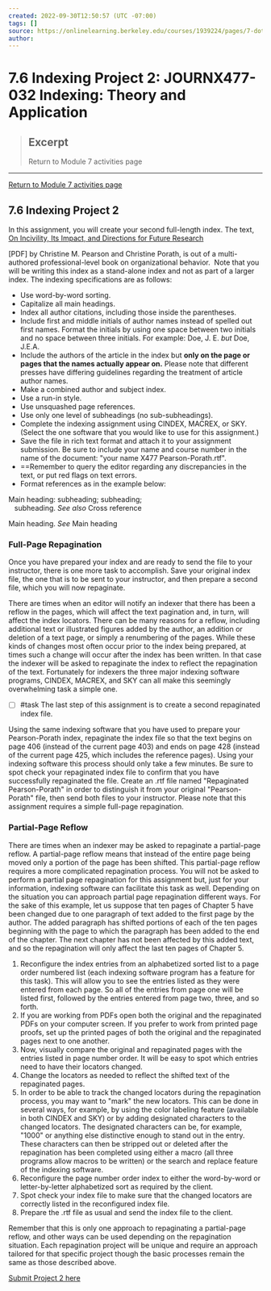 ```yaml
---
created: 2022-09-30T12:50:57 (UTC -07:00)
tags: []
source: https://onlinelearning.berkeley.edu/courses/1939224/pages/7-dot-6-indexing-project-2
author: 
---
```




# 7.6 Indexing Project 2: JOURNX477-032 Indexing: Theory and Application

> ## Excerpt
> Return to Module 7 activities page

---
[Return to Module 7 activities page](https://onlinelearning.berkeley.edu/courses/1939224/pages/module-7 "Module 7")

## 7.6 Indexing Project 2

In this assignment, you will create your second full-length index. The text, [On Incivility, Its Impact, and Directions for Future Research](https://onlinelearning.berkeley.edu/courses/1939224/files/233565897/download?wrap=1 "unit07griffin.pdf")

\[PDF\] by Christine M. Pearson and Christine Porath, is out of a multi-authored professional-level book on organizational behavior.  Note that you will be writing this index as a stand-alone index and not as part of a larger index. The indexing specifications are as follows:

-   Use word-by-word sorting.
-   Capitalize all main headings.
-   Index all author citations, including those inside the parentheses.
-   Include first and middle initials of author names instead of spelled out first names. Format the initials by using one space between two initials and no space between three initials. For example: Doe, J. E. _but_ Doe, J.E.A.
-   Include the authors of the article in the index but **only on the page or pages that the names actually appear on.** Please note that different presses have differing guidelines regarding the treatment of article author names.
-   Make a combined author and subject index.
-   Use a run-in style.
-   Use unsquashed page references.
-   Use only one level of subheadings (no sub-subheadings).
-   Complete the indexing assignment using CINDEX, MACREX, or SKY. (Select the one software that you would like to use for this assignment.)
-   Save the file in rich text format and attach it to your assignment submission. Be sure to include your name and course number in the name of the document: "your name X477 Pearson-Porath.rtf".
-  ==Remember to query the editor regarding any discrepancies in the text, or put red flags on text errors.
-   Format references as in the example below:

Main heading: subheading; subheading;  
   subheading. _See also_ Cross reference

Main heading. _See_ Main heading

### Full-Page Repagination

Once you have prepared your index and are ready to send the file to your instructor, there is one more task to accomplish. Save your original index file, the one that is to be sent to your instructor, and then prepare a second file, which you will now repaginate.

There are times when an editor will notify an indexer that there has been a reflow in the pages, which will affect the text pagination and, in turn, will affect the index locators. There can be many reasons for a reflow, including additional text or illustrated figures added by the author, an addition or deletion of a text page, or simply a renumbering of the pages. While these kinds of changes most often occur prior to the index being prepared, at times such a change will occur after the index has been written. In that case the indexer will be asked to repaginate the index to reflect the repagination of the text. Fortunately for indexers the three major indexing software programs, CINDEX, MACREX, and SKY can all make this seemingly overwhelming task a simple one.

- [ ] #task The last step of this assignment is to create a second repaginated index file.

Using the same indexing software that you have used to prepare your Pearson-Porath index, repaginate the index file so that the text begins on page 406 (instead of the current page 403) and ends on page 428 (instead of the current page 425, which includes the reference pages). Using your indexing software this process should only take a few minutes. Be sure to spot check your repaginated index file to confirm that you have successfully repaginated the file. Create an .rtf file named "Repaginated Pearson-Porath" in order to distinguish it from your original "Pearson-Porath" file, then send both files to your instructor. Please note that this assignment requires a simple full-page repagination.

### Partial-Page Reflow

There are times when an indexer may be asked to repaginate a partial-page reflow. A partial-page reflow means that instead of the entire page being moved only a portion of the page has been shifted. This partial-page reflow requires a more complicated repagination process. You will not be asked to perform a partial page repagination for this assignment but, just for your information, indexing software can facilitate this task as well. Depending on the situation you can approach partial page repagination different ways. For the sake of this example, let us suppose that ten pages of Chapter 5 have been changed due to one paragraph of text added to the first page by the author. The added paragraph has shifted portions of each of the ten pages beginning with the page to which the paragraph has been added to the end of the chapter. The next chapter has not been affected by this added text, and so the repagination will only affect the last ten pages of Chapter 5.

1.  Reconfigure the index entries from an alphabetized sorted list to a page order numbered list (each indexing software program has a feature for this task). This will allow you to see the entries listed as they were entered from each page. So all of the entries from page one will be listed first, followed by the entries entered from page two, three, and so forth.
2.  If you are working from PDFs open both the original and the repaginated PDFs on your computer screen. If you prefer to work from printed page proofs, set up the printed pages of both the original and the repaginated pages next to one another.
3.  Now, visually compare the original and repaginated pages with the entries listed in page number order. It will be easy to spot which entries need to have their locators changed.
4.  Change the locators as needed to reflect the shifted text of the repaginated pages.
5.  In order to be able to track the changed locators during the repagination process, you may want to "mark" the new locators. This can be done in several ways, for example, by using the color labeling feature (available in both CINDEX and SKY) or by adding designated characters to the changed locators. The designated characters can be, for example, "1000" or anything else distinctive enough to stand out in the entry. These characters can then be stripped out or deleted after the repagination has been completed using either a macro (all three programs allow macros to be written) or the search and replace feature of the indexing software.
6.  Reconfigure the page number order index to either the word-by-word or letter-by-letter alphabetized sort as required by the client.
7.  Spot check your index file to make sure that the changed locators are correctly listed in the reconfigured index file.
8.  Prepare the .rtf file as usual and send the index file to the client.

Remember that this is only one approach to repaginating a partial-page reflow, and other ways can be used depending on the repagination situation. Each repagination project will be unique and require an approach tailored for that specific project though the basic processes remain the same as those described above.

[Submit Project 2 here](https://onlinelearning.berkeley.edu/courses/1939224/assignments/26460030 "Indexing Project 2")
